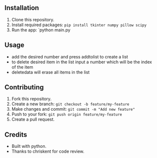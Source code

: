 ## Installation
1. Clone this repository.
2. Install required packages: `pip install tkinter numpy pillow scipy`
3. Run the app: `python main.py
 ## Usage
- add the desired number and press addtolist to create a list 
- to delete desired item in the list input a number which will be the index of the item
- deletedata will erase all items in the list
## Contributing
1. Fork this repository.
2. Create a new branch: `git checkout -b feature/my-feature`
3. Make changes and commit: `git commit -m "Add new feature"`
4. Push to your fork: `git push origin feature/my-feature`
5. Create a pull request.
## Credits
- Built with python.
- Thanks to chriskent for code review.


